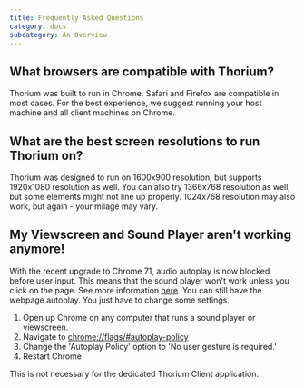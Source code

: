 ```yaml
---
title: Frequently Asked Questions
category: docs
subcategory: An Overview
---
```

## What browsers are compatible with Thorium?

Thorium was built to run in Chrome. Safari and Firefox are compatible in most cases. For the best experience, we suggest running your host machine and all client machines on Chrome.

## What are the best screen resolutions to run Thorium on?

Thorium was designed to run on 1600x900 resolution, but supports 1920x1080
resolution as well. You can also try 1366x768 resolution as well, but some
elements might not line up properly. 1024x768 resolution may also work, but
again - your milage may vary.

## My Viewscreen and Sound Player aren't working anymore!

With the recent upgrade to Chrome 71, audio autoplay is now blocked before user input. This means that the sound player won't work unless you click on the page. See more information [here](https://developers.google.com/web/updates/2017/09/autoplay-policy-changes). You can still have the webpage autoplay. You just have to change some settings.

1. Open up Chrome on any computer that runs a sound player or viewscreen.
2. Navigate to <chrome://flags/#autoplay-policy>
3. Change the 'Autoplay Policy' option to 'No user gesture is required.'
4. Restart Chrome

This is not necessary for the dedicated Thorium Client application.
